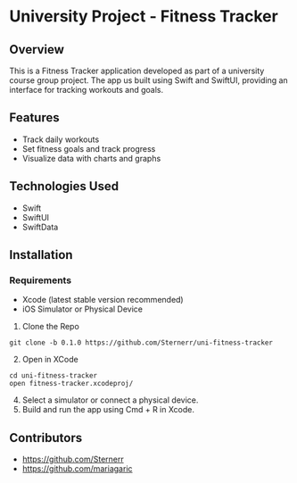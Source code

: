 # University Project - Fitness Tracker

## Overview

This is a Fitness Tracker application developed as part of a university course group project. The app us built using Swift and SwiftUI, providing an interface for tracking workouts and goals.

## Features
  - Track daily workouts
  - Set fitness goals and track progress
  - Visualize data with charts and graphs

## Technologies Used
  - Swift
  - SwiftUI
  - SwiftData

## Installation

### Requirements
  - Xcode (latest stable version recommended)
  - iOS Simulator or Physical Device

1. Clone the Repo
```
git clone -b 0.1.0 https://github.com/Sternerr/uni-fitness-tracker
```

2. Open in XCode
```
cd uni-fitness-tracker
open fitness-tracker.xcodeproj/
```

4. Select a simulator or connect a physical device.
5. Build and run the app using Cmd + R in Xcode.

## Contributors
  - https://github.com/Sternerr
  - https://github.com/mariagaric
